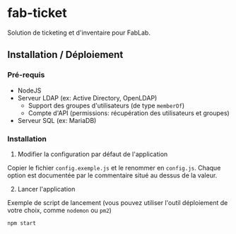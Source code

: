 # fab-ticket
Solution de ticketing et d'inventaire pour FabLab.

## Installation / Déploiement

### Pré-requis

- NodeJS
- Serveur LDAP (ex: Active Directory, OpenLDAP)
    - Support des groupes d'utilisateurs (de type `memberOf`)
    - Compte d'API (permissions: récupération des utilisateurs et groupes)
- Serveur SQL (ex: MariaDB)

### Installation

1. Modifier la configuration par défaut de l'application

Copier le fichier `config.exemple.js` et le renommer en `config.js`.
Chaque option est documentée par le commentaire situé au dessus de la valeur.

2. Lancer l'application

Exemple de script de lancement (vous pouvez utiliser l'outil déploiement de votre choix, comme `nodemon` ou `pm2`)
```bash
npm start
```
